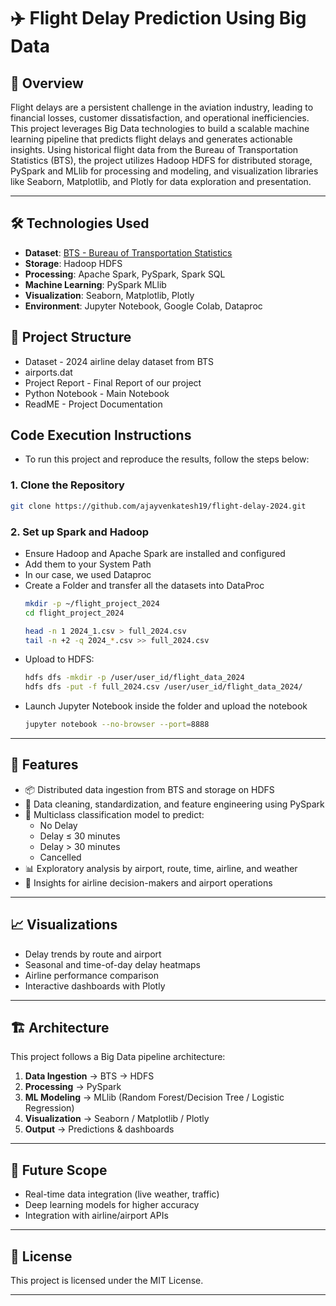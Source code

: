 # ✈️ Flight Delay Prediction Using Big Data

## 📌 Overview

Flight delays are a persistent challenge in the aviation industry, leading to financial losses, customer dissatisfaction, and operational inefficiencies. This project leverages Big Data technologies to build a scalable machine learning pipeline that predicts flight delays and generates actionable insights. Using historical flight data from the Bureau of Transportation Statistics (BTS), the project utilizes Hadoop HDFS for distributed storage, PySpark and MLlib for processing and modeling, and visualization libraries like Seaborn, Matplotlib, and Plotly for data exploration and presentation.

---

## 🛠️ Technologies Used

- **Dataset**: [BTS - Bureau of Transportation Statistics](https://www.transtats.bts.gov/)
- **Storage**: Hadoop HDFS
- **Processing**: Apache Spark, PySpark, Spark SQL
- **Machine Learning**: PySpark MLlib
- **Visualization**: Seaborn, Matplotlib, Plotly
- **Environment**: Jupyter Notebook, Google Colab, Dataproc


## 📂 Project Structure
- Dataset - 2024 airline delay dataset from BTS
- airports.dat
- Project Report - Final Report of our project
- Python Notebook - Main Notebook 
- ReadME - Project Documentation

## Code Execution Instructions
- To run this project and reproduce the results, follow the steps below:
### 1. Clone the Repository
```bash
git clone https://github.com/ajayvenkatesh19/flight-delay-2024.git
```
### 2. Set up Spark and Hadoop 
- Ensure Hadoop and Apache Spark are installed and configured
- Add them to your System Path
- In our case, we used Dataproc
- Create a Folder and transfer all the datasets into DataProc
  ```bash
  mkdir -p ~/flight_project_2024
  cd flight_project_2024
  ```
  ```bash
  head -n 1 2024_1.csv > full_2024.csv
  tail -n +2 -q 2024_*.csv >> full_2024.csv
  ```
- Upload to HDFS:
  ```bash
  hdfs dfs -mkdir -p /user/user_id/flight_data_2024
  hdfs dfs -put -f full_2024.csv /user/user_id/flight_data_2024/
  ```
- Launch Jupyter Notebook inside the folder and upload the notebook
  ```bash
  jupyter notebook --no-browser --port=8888
  ```
---

## 🚀 Features

- 📦 Distributed data ingestion from BTS and storage on HDFS  
- 🧹 Data cleaning, standardization, and feature engineering using PySpark  
- 🤖 Multiclass classification model to predict:
  - No Delay  
  - Delay ≤ 30 minutes  
  - Delay > 30 minutes  
  - Cancelled  
- 📊 Exploratory analysis by airport, route, time, airline, and weather
- 🧠 Insights for airline decision-makers and airport operations

---

## 📈 Visualizations

- Delay trends by route and airport
- Seasonal and time-of-day delay heatmaps
- Airline performance comparison
- Interactive dashboards with Plotly

---

## 🏗️ Architecture

This project follows a Big Data pipeline architecture:
1. **Data Ingestion** → BTS → HDFS  
2. **Processing** → PySpark  
3. **ML Modeling** → MLlib (Random Forest/Decision Tree / Logistic Regression)  
4. **Visualization** → Seaborn / Matplotlib / Plotly  
5. **Output** → Predictions & dashboards

---

## 🔮 Future Scope

- Real-time data integration (live weather, traffic)
- Deep learning models for higher accuracy
- Integration with airline/airport APIs

---

## 📄 License

This project is licensed under the MIT License.

---
